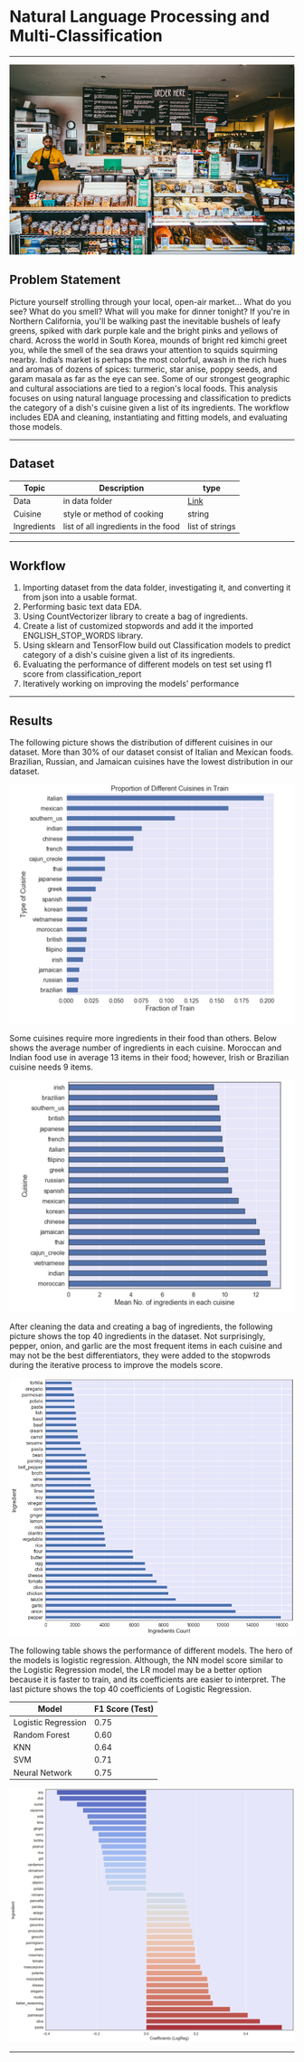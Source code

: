 # Natural Language Processing and Multi-Classification

---



![Union Market in Washington, D.C.](./images/union_market.jpeg)

## Problem Statement

Picture yourself strolling through your local, open-air market... What do you see? What do you smell? What will you make for dinner tonight? If you're in Northern California, you'll be walking past the inevitable bushels of leafy greens, spiked with dark purple kale and the bright pinks and yellows of chard. Across the world in South Korea, mounds of bright red kimchi greet you, while the smell of the sea draws your attention to squids squirming nearby. India’s market is perhaps the most colorful, awash in the rich hues and aromas of dozens of spices: turmeric, star anise, poppy seeds, and garam masala as far as the eye can see. Some of our strongest geographic and cultural associations are tied to a region's local foods. This analysis focuses on using natural language processing and classification to predicts the category of a dish's cuisine given a list of its ingredients. The workflow includes EDA and cleaning, instantiating and fitting models, and evaluating those models.

---
## Dataset

| Topic | Description | type |
| --- | --- | --- |
| Data | in data folder | [Link](./data/)
|Cuisine| style or method of cooking | string |
|Ingredients| list of all ingredients in the food | list of strings |

---

## Workflow

1. Importing dataset from the data folder, investigating it, and converting it from json into a usable format.
2. Performing basic text data EDA.   
3. Using CountVectorizer library to create a bag of ingredients.
4. Create a list of customized stopwords and add it the imported ENGLISH_STOP_WORDS library.
5. Using sklearn and TensorFlow build out Classification models to predict category of a dish's cuisine given a list of its ingredients.
6. Evaluating the performance of different models on test set using f1 score from classification_report
7. Iteratively working on improving the models’ performance 
---

## Results

The following picture shows the distribution of different cuisines in our dataset. More than 30\% of our dataset consist of Italian and Mexican foods. Brazilian, Russian, and Jamaican cuisines have the lowest distribution in our dataset.

![Cuisine Distribution in Dataset](./images/CuisinePresence.png)


Some cuisines require more ingredients in their food than others. Below shows the average number of ingredients in each cuisine. Moroccan and Indian food use in average 13 items in their food; however, Irish or Brazilian cuisine needs 9 items.


![Average List of Items in Each Cuisine](./images/ListOfIngs.png)



After cleaning the data and creating a bag of ingredients, the following picture shows the top 40 ingredients in the dataset. Not surprisingly, pepper, onion, and garlic are the most frequent items in each cuisine and may not be the best differentiators, they were added to the stopwrods during the iterative process to improve the models score.

![List of Top 40 items](./images/Top40Ings.png)

The following table shows the performance of different models. The hero of the models is logistic regression. Although, the NN model score similar to the Logistic Regression model, the LR model may be a better option because it is faster to train, and its coefficients are easier to interpret. The last picture shows the top 40 coefficients of Logistic Regression.

| Model | F1 Score (Test) |
| --- | --- |
| Logistic Regression |0.75|
|Random Forest|0.60|
|KNN|0.64|
|SVM|0.71| 
|Neural Network| 0.75| 

![Top 40 Coefficients of Logistic Regression](./images/LR_Top40.png)

---


